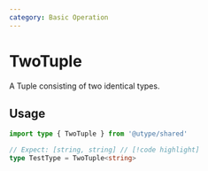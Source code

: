 ```yaml
---
category: Basic Operation
---
```


# TwoTuple

<TypeInfo category="Basic Operation" />

A Tuple consisting of two identical types.

## Usage

```ts twoslash
import type { TwoTuple } from '@utype/shared'

// Expect: [string, string] // [!code highlight]
type TestType = TwoTuple<string>
```
